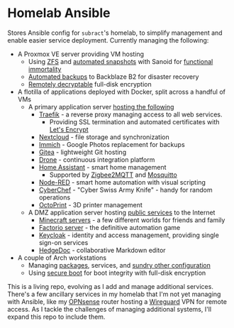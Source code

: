 # Homelab Ansible
Stores Ansible config for `subract`'s homelab, to simplify management and enable easier service deployment.
Currently managing the following:

- A Proxmox VE server providing VM hosting
	- Using [ZFS](https://openzfs.org/wiki/Main_Page) and [automated snapshots](roles/syncoid_sanoid/tasks/main.yml) with Sanoid for [functional immortality](https://github.com/jimsalterjrs/sanoid)
	- [Automated backups](roles/backblaze/tasks/main.yml) to Backblaze B2 for disaster recovery
	- [Remotely decryptable](roles/remote_decrypt/tasks/main.yml) full-disk encryption
- A flotilla of applications deployed with Docker, split across a handful of VMs
	- A primary application server [hosting the following](templates/apps)
		- [Traefik](https://traefik.io/traefik/) - a reverse proxy managing access to all web services. 
			- Providing SSL termination and automated certificates with [Let's Encrypt](https://letsencrypt.org/)
		- [Nextcloud](https://nextcloud.com/) - file storage and synchronization
		- [Immich](https://immich.app/) - Google Photos replacement for backups
		- [Gitea](https://gitea.io/en-us/) - lightweight Git hosting
		- [Drone](https://www.drone.io/) - continuous integration platform
		- [Home Assistant](https://www.home-assistant.io/) - smart home management
			- Supported by [Zigbee2MQTT](https://www.zigbee2mqtt.io) and [Mosquitto](https://mosquitto.org/)
		- [Node-RED](https://nodered.org/) - smart home automation with visual scripting
		- [CyberChef](https://github.com/gchq/CyberChef) - "Cyber Swiss Army Knife" - handy for random operations
		- [OctoPrint](https://octoprint.org/) - 3D printer management
	- A DMZ application server hosting [public services](templates/dmz-apps) to the Internet
		- [Minecraft servers](https://github.com/itzg/docker-minecraft-server) - a few different worlds for friends and family
		- [Factorio server](https://github.com/factoriotools/factorio-docker) - the definitive automation game
		- [Keycloak](https://www.keycloak.org/) - identity and access management, providing single sign-on services
		- [HedgeDoc](https://hedgedoc.org/) - collaborative Markdown editor
- A couple of Arch workstations
	- Managing [packages](roles/arch_workstation/tasks/packages.yaml), services, and [sundry other configuration](roles/arch_workstation/tasks/main.yml)
	- Using [secure boot](roles/arch_secureboot/tasks/main.yml) for boot integrity with full-disk encryption

This is a living repo, evolving as I add and manage additional services. There's a few ancillary services in my homelab that I'm not yet managing with Ansible, like my [OPNsense](https://opnsense.org/) router hosting a [Wireguard](https://www.wireguard.com/) VPN for remote access. As I tackle the challenges of managing additional systems, I'll expand this repo to include them.
